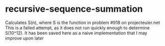 # recursive-sequence-summation
Calculates S(n), where S is the function in problem #918 on projecteuler.net
This is a failed attempt, as it does not run quickly enough to determine S(10^12). It has been saved here as a naive implementation that I may improve upon later
